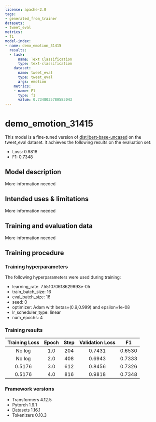 ```yaml
---
license: apache-2.0
tags:
- generated_from_trainer
datasets:
- tweet_eval
metrics:
- f1
model-index:
- name: demo_emotion_31415
  results:
  - task:
      name: Text Classification
      type: text-classification
    dataset:
      name: tweet_eval
      type: tweet_eval
      args: emotion
    metrics:
    - name: F1
      type: f1
      value: 0.7348035780583043
---
```


<!-- This model card has been generated automatically according to the information the Trainer had access to. You
should probably proofread and complete it, then remove this comment. -->

# demo_emotion_31415

This model is a fine-tuned version of [distilbert-base-uncased](https://huggingface.co/distilbert-base-uncased) on the tweet_eval dataset.
It achieves the following results on the evaluation set:
- Loss: 0.9818
- F1: 0.7348

## Model description

More information needed

## Intended uses & limitations

More information needed

## Training and evaluation data

More information needed

## Training procedure

### Training hyperparameters

The following hyperparameters were used during training:
- learning_rate: 7.551070618629693e-05
- train_batch_size: 16
- eval_batch_size: 16
- seed: 0
- optimizer: Adam with betas=(0.9,0.999) and epsilon=1e-08
- lr_scheduler_type: linear
- num_epochs: 4

### Training results

| Training Loss | Epoch | Step | Validation Loss | F1     |
|:-------------:|:-----:|:----:|:---------------:|:------:|
| No log        | 1.0   | 204  | 0.7431          | 0.6530 |
| No log        | 2.0   | 408  | 0.6943          | 0.7333 |
| 0.5176        | 3.0   | 612  | 0.8456          | 0.7326 |
| 0.5176        | 4.0   | 816  | 0.9818          | 0.7348 |


### Framework versions

- Transformers 4.12.5
- Pytorch 1.9.1
- Datasets 1.16.1
- Tokenizers 0.10.3
